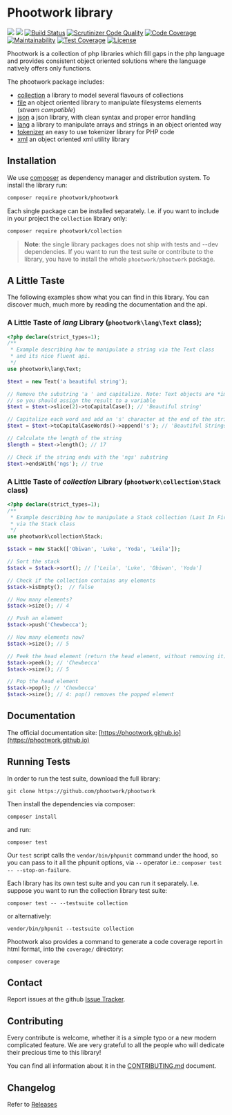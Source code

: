 # Phootwork library

![](https://github.com/actions/phootwork/workflows/Tests/badge.svg)
![](https://github.com/actions/phootwork/workflows/Coverage/badge.svg)
[![Build Status](https://travis-ci.org/phootwork/phootwork.svg?branch=master)](https://travis-ci.org/phootwork/phootwork)
[![Scrutinizer Code Quality](https://scrutinizer-ci.com/g/phootwork/phootwork/badges/quality-score.png?b=master)](https://scrutinizer-ci.com/g/phootwork/phootwork/?branch=master)
[![Code Coverage](https://scrutinizer-ci.com/g/phootwork/phootwork/badges/coverage.png?b=master)](https://scrutinizer-ci.com/g/phootwork/phootwork/?branch=master)
[![Maintainability](https://api.codeclimate.com/v1/badges/a873cc250773621aa74b/maintainability)](https://codeclimate.com/github/phootwork/phootwork/maintainability)
[![Test Coverage](https://api.codeclimate.com/v1/badges/a873cc250773621aa74b/test_coverage)](https://codeclimate.com/github/phootwork/phootwork/test_coverage)
[![License](https://img.shields.io/github/license/phootwork/phootwork.svg?style=flat-square)](https://packagist.org/packages/phootwork/phootwork)

Phootwork is a collection of php libraries which fill gaps in the php language and provides consistent object oriented solutions
where the language natively offers only functions.

The phootwork package includes:

- [collection](https://github.com/phootwork/collection) a library to model several flavours of collections
- [file](https://github.com/phootwork/file) an object oriented library to manipulate filesystems elements (*stream compatible*)
- [json](https://github.com/phootwork/json) a json library, with clean syntax and proper error handling
- [lang](https://github.com/phootwork/lang) a library to manipulate arrays and strings in an object oriented way
- [tokenizer](https://github.com/phootwork/tokenizer) an easy to use tokenizer library for PHP code
- [xml](https://github.com/phootwork/xml) an object oriented xml utility library

## Installation

We use [composer](https://getcomposer.org) as dependency manager and distribution system. To install the library run:

```bash
composer require phootwork/phootwork
```

Each single package can be installed separately. I.e. if you want to include in your project the `collection` library only:

```bash
composer require phootwork/collection
```

> **Note**: the single library packages does not ship with tests and --dev dependencies. If you want to run the test suite or
> contribute to the library, you have to install the whole `phootwork/phootwork` package.

## A Little Taste

The following examples show what you can find in this library. You can discover much, much more by reading the documentation
and the api.

### A Little Taste of *lang* Library (`phootwork\lang\Text` class);

```php
<?php declare(strict_types=1);
/**
 * Example describing how to manipulate a string via the Text class
 * and its nice fluent api.
 */
use phootwork\lang\Text;

$text = new Text('a beautiful string');

// Remove the substring 'a ' and capitalize. Note: Text objects are *immutable*, 
// so you should assign the result to a variable
$text = $text->slice(2)->toCapitalCase(); // 'Beautiful string'

// Capitalize each word and add an 's' character at the end of the string
$text = $text->toCapitalCaseWords()->append('s'); // 'Beautiful Strings'

// Calculate the length of the string
$length = $text->length(); // 17

// Check if the string ends with the 'ngs' substring
$text->endsWith('ngs'); // true
```
### A Little Taste of *collection* Library (`phootwork\collection\Stack` class)

```php
<?php declare(strict_types=1);
/**
 * Example describing how to manipulate a Stack collection (Last In First Out)
 * via the Stack class
 */
use phootwork\collection\Stack;

$stack = new Stack(['Obiwan', 'Luke', 'Yoda', 'Leila']);

// Sort the stack
$stack = $stack->sort(); // ['Leila', 'Luke', 'Obiwan', 'Yoda']

// Check if the collection contains any elements
$stack->isEmpty();  // false

// How many elements?
$stack->size(); // 4

// Push an elememt
$stack->push('Chewbecca');

// How many elements now?
$stack->size(); // 5

// Peek the head element (return the head element, without removing it)
$stack->peek(); // 'Chewbecca'
$stack->size(); // 5

// Pop the head element
$stack->pop(); // 'Chewbecca'
$stack->size(); // 4: pop() removes the popped element
```

## Documentation

The official documentation site: [https://phootwork.github.io](https://phootwork.github.io)

## Running Tests

In order to run the test suite, download the full library:

```
git clone https://github.com/phootwork/phootwork
```
Then install the dependencies via composer:

```
composer install
```
and run:

```
composer test
```
Our `test` script calls the `vendor/bin/phpunit` command under the hood, so you can pass to it all the phpunit options,
via `--` operator i.e.: `composer test -- --stop-on-failure`.

Each library has its own test suite and you can run it separately. I.e. suppose you want to run the collection library
test suite:

```
composer test -- --testsuite collection
```
or alternatively:
```
vendor/bin/phpunit --testsuite collection
```

Phootwork also provides a command to generate a code coverage report in html format, into the `coverage/` directory:
```
composer coverage
```

## Contact

Report issues at the github [Issue Tracker](https://github.com/phootwork/phootwork/issues).


## Contributing

Every contribute is welcome, whether it is a simple typo or a new modern complicated feature. We are very grateful to all
the people who will dedicate their precious time to this library!

You can find all information about it in the [CONTRIBUTING.md](CONTRIBUTING.md) document.


## Changelog

Refer to [Releases](https://github.com/phootwork/phootwork/releases)
